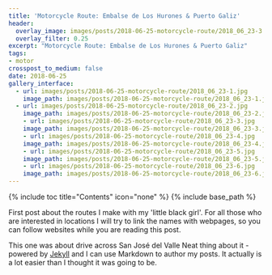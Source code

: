 ```yaml
---
title: 'Motorcycle Route: Embalse de Los Hurones & Puerto Galiz'
header:
  overlay_image: images/posts/2018-06-25-motorcycle-route/2018_06_23-3.jpg
  overlay_filter: 0.25
excerpt: "Motorcycle Route: Embalse de Los Hurones & Puerto Galiz"
tags:
- motor
crosspost_to_medium: false
date: 2018-06-25
gallery_interface:
  - url: images/posts/2018-06-25-motorcycle-route/2018_06_23-1.jpg
    image_path: images/posts/2018-06-25-motorcycle-route/2018_06_23-1.jpg
  - url: images/posts/2018-06-25-motorcycle-route/2018_06_23-2.jpg
    image_path: images/posts/2018-06-25-motorcycle-route/2018_06_23-2.jpg
    - url: images/posts/2018-06-25-motorcycle-route/2018_06_23-3.jpg
    image_path: images/posts/2018-06-25-motorcycle-route/2018_06_23-3.jpg
    - url: images/posts/2018-06-25-motorcycle-route/2018_06_23-4.jpg
    image_path: images/posts/2018-06-25-motorcycle-route/2018_06_23-4.jpg
    - url: images/posts/2018-06-25-motorcycle-route/2018_06_23-5.jpg
    image_path: images/posts/2018-06-25-motorcycle-route/2018_06_23-5.jpg
    - url: images/posts/2018-06-25-motorcycle-route/2018_06_23-6.jpg
    image_path: images/posts/2018-06-25-motorcycle-route/2018_06_23-6.jpg
---
```


{% include toc title="Contents" icon="none" %}
{% include base_path %}

First post about the routes I make with my 'little black girl'.
For all those who are interested in locations I will try to link the names with webpages, so you can follow websites while you are reading this post.

This one was about drive across San José del Valle  Neat thing about it - powered by [Jekyll](http://jekyllrb.com) and I can use Markdown to author my posts. It actually is a lot easier than I thought it was going to be.
